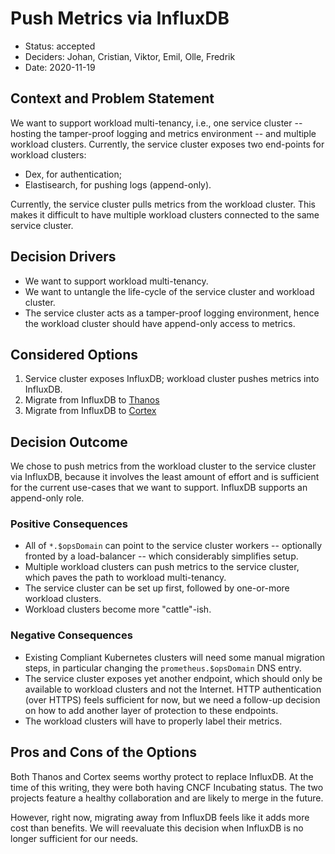 # Push Metrics via InfluxDB

* Status: accepted
* Deciders: Johan, Cristian, Viktor, Emil, Olle, Fredrik
* Date: 2020-11-19

## Context and Problem Statement

We want to support workload multi-tenancy, i.e., one service cluster -- hosting the tamper-proof logging and metrics environment -- and multiple workload clusters. Currently, the service cluster exposes two end-points for workload clusters:

* Dex, for authentication;
* Elastisearch, for pushing logs (append-only).

Currently, the service cluster pulls metrics from the workload cluster. This makes it difficult to have multiple workload clusters connected to the same service cluster.

## Decision Drivers

* We want to support workload multi-tenancy.
* We want to untangle the life-cycle of the service cluster and workload cluster.
* The service cluster acts as a tamper-proof logging environment, hence the workload cluster should have append-only access to metrics.

## Considered Options

1. Service cluster exposes InfluxDB; workload cluster pushes metrics into InfluxDB.
2. Migrate from InfluxDB to [Thanos](https://thanos.io/)
3. Migrate from InfluxDB to [Cortex](https://github.com/cortexproject/cortex)

## Decision Outcome

We chose to push metrics from the workload cluster to the service cluster via InfluxDB, because it involves the least amount of effort and is sufficient for the current use-cases that we want to support. InfluxDB supports an append-only role.

### Positive Consequences

* All of `*.$opsDomain` can point to the service cluster workers -- optionally fronted by a load-balancer -- which considerably simplifies setup.
* Multiple workload clusters can push metrics to the service cluster, which paves the path to workload multi-tenancy.
* The service cluster can be set up first, followed by one-or-more workload clusters.
* Workload clusters become more "cattle"-ish.

### Negative Consequences

* Existing Compliant Kubernetes clusters will need some manual migration steps, in particular changing the `prometheus.$opsDomain` DNS entry.
* The service cluster exposes yet another endpoint, which should only be available to workload clusters and not the Internet. HTTP authentication (over HTTPS) feels sufficient for now, but we need a follow-up decision on how to add another layer of protection to these endpoints.
* The workload clusters will have to properly label their metrics.

## Pros and Cons of the Options

Both Thanos and Cortex seems worthy protect to replace InfluxDB. At the time of this writing, they were both having CNCF Incubating status. The two projects feature a healthy collaboration and are likely to merge in the future.

However, right now, migrating away from InfluxDB feels like it adds more cost than benefits. We will reevaluate this decision when InfluxDB is no longer sufficient for our needs.
